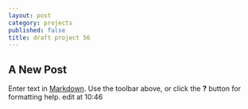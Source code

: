 ```yaml
---
layout: post
category: projects
published: false
title: draft project 56
---
```

## A New Post

Enter text in [Markdown](http://daringfireball.net/projects/markdown/). Use the toolbar above, or click the **?** button for formatting help. edit at 10:46
